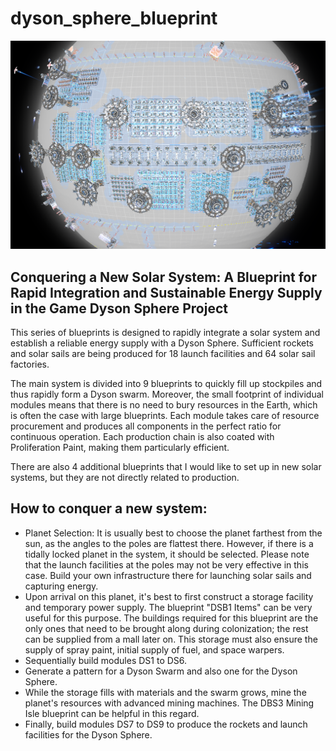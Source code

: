 # dyson_sphere_blueprint

![planet](https://github.com/StowasserH/dyson_sphere_blueprint/blob/main/Screenshot_20231014_191403.png)

## Conquering a New Solar System: A Blueprint for Rapid Integration and Sustainable Energy Supply in the Game Dyson Sphere Project

This series of blueprints is designed to rapidly integrate a solar system and establish a reliable energy supply with a Dyson Sphere. Sufficient rockets and solar sails are being produced for 18 launch facilities and 64 solar sail factories.

The main system is divided into 9 blueprints to quickly fill up stockpiles and thus rapidly form a Dyson swarm. Moreover, the small footprint of individual modules means that there is no need to bury resources in the Earth, which is often the case with large blueprints. Each module takes care of resource procurement and produces all components in the perfect ratio for continuous operation. Each production chain is also coated with Proliferation Paint, making them particularly efficient.

There are also 4 additional blueprints that I would like to set up in new solar systems, but they are not directly related to production.

## How to conquer a new system:

* Planet Selection: It is usually best to choose the planet farthest from the sun, as the angles to the poles are flattest there. However, if there is a tidally locked planet in the system, it should be selected. Please note that the launch facilities at the poles may not be very effective in this case. Build your own infrastructure there for launching solar sails and capturing energy.
* Upon arrival on this planet, it's best to first construct a storage facility and temporary power supply. The blueprint "DSB1 Items" can be very useful for this purpose. The buildings required for this blueprint are the only ones that need to be brought along during colonization; the rest can be supplied from a mall later on. This storage must also ensure the supply of spray paint, initial supply of fuel, and space warpers.
* Sequentially build modules DS1 to DS6.
* Generate a pattern for a Dyson Swarm and also one for the Dyson Sphere.
* While the storage fills with materials and the swarm grows, mine the planet's resources with advanced mining machines. The DBS3 Mining Isle blueprint can be helpful in this regard.
* Finally, build modules DS7 to DS9 to produce the rockets and launch facilities for the Dyson Sphere.
